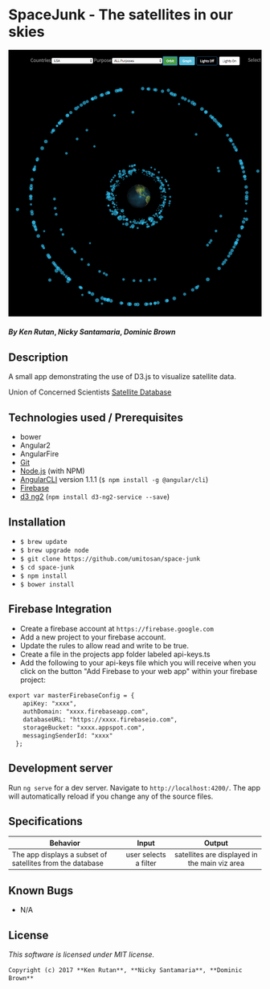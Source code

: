 # SpaceJunk - The satellites in our skies

![screenshot](screenshot1.png)

#### _**By Ken Rutan**_, _**Nicky Santamaria**_, _**Dominic Brown**_

## Description

A small app demonstrating the use of D3.js to visualize satellite data.

Union of Concerned Scientists [Satellite Database](http://www.ucsusa.org/nuclear-weapons/space-weapons/satellite-database#.WUgEwBMrLgE)

## Technologies used / Prerequisites

* bower
* Angular2
* AngularFire
* [Git](https://git-scm.com/)
* [Node.js](https://nodejs.org/) (with NPM)
* [AngularCLI](https://cli.angular.io/) version 1.1.1 (`$ npm install -g @angular/cli`)
* [Firebase](https://firebase.google.com/)
* [d3 ng2](https://github.com/tomwanzek/d3-ng2-service) (`npm install d3-ng2-service --save`)

## Installation

* `$ brew update`
* `$ brew upgrade node`
* `$ git clone https://github.com/umitosan/space-junk`
* `$ cd space-junk`
* `$ npm install`
* `$ bower install`

## Firebase Integration

* Create a firebase account at `https://firebase.google.com`
* Add a new project to your firebase account.
* Update the rules to allow read and write to be true.
* Create a file in the projects app folder labeled api-keys.ts
* Add the following to your api-keys file which you will receive when you click on the button "Add Firebase to your web app" within your firebase project:

```
export var masterFirebaseConfig = {
    apiKey: "xxxx",
    authDomain: "xxxx.firebaseapp.com",
    databaseURL: "https://xxxx.firebaseio.com",
    storageBucket: "xxxx.appspot.com",
    messagingSenderId: "xxxx"
  };
```

## Development server

Run `ng serve` for a dev server. Navigate to `http://localhost:4200/`. The app will automatically reload if you change any of the source files.

## Specifications

| Behavior |  Input   |  Output  |
|----------|:--------:|:--------:|
|The app displays a subset of satellites from the database|user selects a filter|satellites are displayed in the main viz area|

## Known Bugs
* N/A

## License

*This software is licensed under MIT license.*

```
Copyright (c) 2017 **Ken Rutan**, **Nicky Santamaria**, **Dominic Brown**
```
